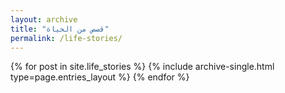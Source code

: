 ```yaml
---
layout: archive
title: "قصص من الحياة"
permalink: /life-stories/
---
```


<div class="entries-{{ page.entries_layout | default: 'list' }}">
  {% for post in site.life_stories %}
    {% include archive-single.html type=page.entries_layout %}
  {% endfor %}
</div>

